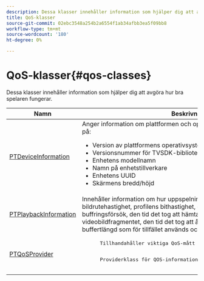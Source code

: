 ```yaml
---
description: Dessa klasser innehåller information som hjälper dig att avgöra hur bra spelaren fungerar.
title: QoS-klasser
source-git-commit: 02ebc3548a254b2a6554f1ab34afbb3ea5f09bb8
workflow-type: tm+mt
source-wordcount: '180'
ht-degree: 0%

---
```


# QoS-klasser{#qos-classes}

Dessa klasser innehåller information som hjälper dig att avgöra hur bra spelaren fungerar.

<table frame="all" colsep="1" rowsep="1" id="table_2893EFF9755149159A4F94E781C76B6E"> 
 <thead> 
  <tr rowsep="1"> 
   <th colname="1" class="entry"> Namn </th> 
   <th colname="2" class="entry"> Beskrivning </th> 
  </tr> 
 </thead>
 <tbody> 
  <tr rowsep="1"> 
   <td colname="1"> <a href="https://help.adobe.com/en_US/primetime/api/psdk/appledoc/Classes/PTDeviceInformation.html" format="html" scope="external"> PTDeviceInformation</a> </td> 
   <td colname="2">Anger information om plattformen och operativsystemet som TVSDK körs på: 
    <ul id="ul_0DE69F3B38E84964AB98DCCD11E5E123"> 
     <li id="li_19B2D1889FCA4B0F8FCB0EE8F87353B2">Version av plattformens operativsystem </li> 
     <li id="li_CA35F4A48FD34555AC7D7832D5997AD4">Versionsnummer för TVSDK-biblioteket </li> 
     <li id="li_30D38320C2A3440E92C0A477FFFBF9A0">Enhetens modellnamn </li> 
     <li id="li_2D15164B987E405685B96A900EBF041D">Namn på enhetstillverkare </li> 
     <li id="li_B78485CB9580444DB9694404706BA191">Enhetens UUID </li> 
     <li id="li_841EA77499B44F0692192F9DE1A798E4">Skärmens bredd/höjd </li> 
    </ul> </td> 
  </tr> 
  <tr rowsep="1"> 
   <td colname="1"><a href="https://help.adobe.com/en_US/primetime/api/psdk/appledoc/Classes/PTPlaybackInformation.html" format="html" scope="external"> PTPlaybackInformation</a> </td> 
   <td colname="2"> Innehåller information om hur uppspelningen fungerar. Detta inkluderar bildrutehastighet, profilens bithastighet, den totala buffringstiden, antalet buffringsförsök, den tid det tog att hämta den första byten från det första videobildfragmentet, den tid det tog att återge den första bildrutan, den buffertlängd som för tillfället används och bufferttiden. </td> 
  </tr> 
  <tr rowsep="1"> 
   <td colname="1"><a href="https://help.adobe.com/en_US/primetime/api/psdk/appledoc/Classes/PTQoSProvider.html" format="html" scope="external"> PTQoSProvider</a> </td> 
   <td colname="2">
    <pre>
      Tillhandahåller viktiga QoS-mått för både uppspelning och enheten.
    </pre>
    <pre>
      Providerklass för QOS-information.
    </pre> </td> 
  </tr> 
 </tbody> 
</table>
